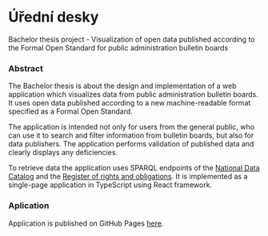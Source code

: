 # Úřední desky

Bachelor thesis project - Visualization of open data published according to the Formal Open Standard for public administration bulletin boards

### Abstract

The Bachelor thesis is about the design and implementation of a web application which visualizes data from public administration bulletin boards. It uses open data published according to a new machine-readable format specified as a Formal Open Standard.

The application is intended not only for users from the general public, who can use it to search and filter information from bulletin boards, but also for data publishers. The application performs validation of published data and clearly displays any deficiencies.

To retrieve data the application uses SPARQL endpoints of the [National Data Catalog](https://data.gov.cz/english/) and the [Register of rights and obligations](https://www.szrcr.cz/cs/registr-prav-a-povinnosti). It is implemented as a single-page application in TypeScript using React framework.

### Aplication

Application is published on GitHub Pages [here](https://bliakher.github.io/uredni_desky/).

